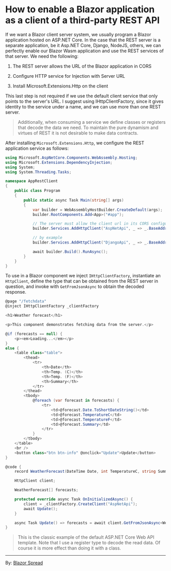 ﻿# How to enable a Blazor application as a client of a third-party REST API

If we want a Blazor client server system, we usually program a Blazor application hosted on ASP.NET Core. In the case that the REST server is a separate application, be it Asp.NET Core, Django, NodeJS, others, we can perfectly enable our Blazor Wasm application and use the REST services of that server. We need the following:

1. The REST server allows the URL of the Blazor application in CORS

2. Configure HTTP service for Injection with Server URL

3. Install Microsoft.Extensions.Http on the client

This last step is not required if we use the default client service that only points to the server's URL. I suggest using IHttpClientFactory, since it gives identity to the service under a name, and we can use more than one REST server.

> Additionally, when consuming a service we define classes or registers that decode the data we need. To maintain the pure dynamism and virtues of REST it is not desirable to make data contracts.

After installing `Microsoft.Extensions.Http`, we configure the REST application service as follows:

```csharp
using Microsoft.AspNetCore.Components.WebAssembly.Hosting;
using Microsoft.Extensions.DependencyInjection;
using System;
using System.Threading.Tasks;

namespace AppRestClient
{
    public class Program
    {
        public static async Task Main(string[] args)
        {
            var builder = WebAssemblyHostBuilder.CreateDefault(args);
            builder.RootComponents.Add<App>("#app");

            // The server must allow the client url in its CORS configuration
            builder.Services.AddHttpClient("AspNetApi", _ => _.BaseAddress = new Uri("https://localhost:44382"));

            // by example
            builder.Services.AddHttpClient("DjangoApi", _ => _.BaseAddress = new Uri("https://localhost:5000"));

            await builder.Build().RunAsync();
        }
    }
}
```

To use in a Blazor component we inject `IHttpClientFactory`, instantiate an `HttpClient`, define the type that can be obtained from the REST server in question, and invoke with `GetFromJsonAsync` to obtain the decoded response.

```csharp
@page "/fetchdata"
@inject IHttpClientFactory _clientFactory

<h1>Weather forecast</h1>

<p>This component demonstrates fetching data from the server.</p>

@if (forecasts == null) {
    <p><em>Loading...</em></p>
}
else {
    <table class="table">
        <thead>
            <tr>
                <th>Date</th>
                <th>Temp. (C)</th>
                <th>Temp. (F)</th>
                <th>Summary</th>
            </tr>
        </thead>
        <tbody>
            @foreach (var forecast in forecasts) {
                <tr>
                    <td>@forecast.Date.ToShortDateString()</td>
                    <td>@forecast.TemperatureC</td>
                    <td>@forecast.TemperatureF</td>
                    <td>@forecast.Summary</td>
                </tr>
            }
        </tbody>
    </table>
    <br />
    <button class="btn btn-info" @onclick="Update">Update</button>
}

@code {
    record WeatherForecast(DateTime Date, int TemperatureC, string Summary, int TemperatureF);

    HttpClient client;

    WeatherForecast[] forecasts;

    protected override async Task OnInitializedAsync() {
        client = _clientFactory.CreateClient("AspNetApi");
        await Update();
    }

    async Task Update() => forecasts = await client.GetFromJsonAsync<WeatherForecast[]>("WeatherForecast");
}

```

> This is the classic example of the default ASP.NET Core Web API template. Note that I use a register type to decode the read data. Of course it is more effect than doing it with a class.

---

By: [Blazor Spread](https://www.blazorspread.net)
